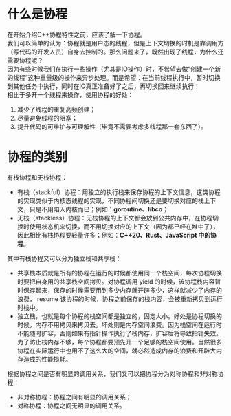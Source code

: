 # 什么是协程

在开始介绍C++协程特性之前，应该了解一下协程。<br>
我们可以简单的认为：协程就是用户态的线程，但是上下文切换的时机是靠调用方（写代码的开发人员）自身去控制的。那么问题来了，既然出现了线程，为什么还需要协程呢？<br>
因为有些时候我们在执行一些操作（尤其是IO操作）时，不希望去做“创建一个新的线程”这种重量级的操作来异步处理。而是希望：在当前线程执行中，暂时切换到其他任务中执行，同时在IO真正准备好了之后，再切换回来继续执行！<br>
相比于多开一个线程来操作，使用协程的好处：<br>

1. 减少了线程的重复高频创建；
2. 尽量避免线程的阻塞；
3. 提升代码的可维护与可理解性（毕竟不需要考虑多线程那一套东西了）。


# 协程的类别

有栈协程和无栈协程：

- 有栈（stackful）协程：用独立的执行栈来保存协程的上下文信息，这类协程的实现类似于内核态线程的实现，不同协程间切换还是要切换对应的栈上下文，只是不用陷入内核而已；例如：**goroutine、libco**；
- 无栈（stackless）协程：无栈协程的上下文都会放到公共内存中，在协程切换时使用状态机来切换，而不用切换对应的上下文（因为都已经在堆中了），因此相比有栈协程要轻量许多；例如：**C++20、Rust、JavaScript 中的协程**。

其中有栈协程又可以分为独立栈和共享栈：

- 共享栈本质就是所有的协程在运行的时候都使用同一个栈空间，每次协程切换时要把自身用的共享栈空间拷贝。对协程调用 yield 的时候，该协程栈内容暂时保存起来，保存的时候需要用到多少内存就开辟多少，这样就减少了内存的浪费， resume 该协程的时候，协程之前保存的栈内容，会被重新拷贝到运行时栈中。
- 独立栈，也就是每个协程的栈空间都是独立的，固定大小。好处是协程切换的时候，内存不用拷贝来拷贝去。坏处则是内存空间浪费。因为栈空间在运行时不能随时扩容，否则如果有指针操作执行了栈内存，扩容后将导致指针失效。为了防止栈内存不够，每个协程都要预先开一个足够的栈空间使用。当然很多协程在实际运行中也用不了这么大的空间，就必然造成内存的浪费和开辟大内存造成的性能损耗。

根据协程之间是否有明显的调用关系，我们又可以把协程分为对称协程和非对称协程：

- 非对称协程：协程之间有明显的调用关系；
- 对称协程：协程之间无明显的调用关系。
